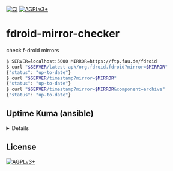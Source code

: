 <!-- SPDX-FileCopyrightText: 2023 FC Stegerman <flx@obfusk.net> -->
<!-- SPDX-License-Identifier: AGPL-3.0-or-later -->

[![CI](https://github.com/obfusk/fdroid-mirror-checker/workflows/CI/badge.svg)](https://github.com/obfusk/fdroid-mirror-checker/actions?query=workflow%3ACI)
[![AGPLv3+](https://img.shields.io/badge/license-AGPLv3+-blue.svg)](https://www.gnu.org/licenses/agpl-3.0.html)

# fdroid-mirror-checker

check f-droid mirrors

```sh
$ SERVER=localhost:5000 MIRROR=https://ftp.fau.de/fdroid
$ curl "$SERVER/latest-apk/org.fdroid.fdroid?mirror=$MIRROR"
{"status": "up-to-date"}
$ curl "$SERVER/timestamp?mirror=$MIRROR"
{"status": "up-to-date"}
$ curl "$SERVER/timestamp?mirror=$MIRROR&component=archive"
{"status": "up-to-date"}
```

## Uptime Kuma (ansible)

<details>

```yaml
- name: "apt: ensure required packages are installed"
  ansible.builtin.apt:
    install_recommends: no
    name: "{{ item }}"
  with_items:
    - gunicorn
    - python3-flask
    - python3-requests

- name: "git: clone fdroid-mirror-checker"
  ansible.builtin.git:
    repo: https://github.com/obfusk/fdroid-mirror-checker.git
    dest: /opt/fdroid-mirror-checker
    version: <sha1>

- name: "symlink fdroid-mirror-checker.service"
  ansible.builtin.file:
    src: /opt/fdroid-mirror-checker/fdroid-mirror-checker.service
    dest: /etc/systemd/system/fdroid-mirror-checker.service
    owner: root
    group: root
    state: link

- name: "systemd: enable & start fdroid-mirror-checker"
  ansible.builtin.systemd:
    name: fdroid-mirror-checker
    state: started
    enabled: true
```

```yaml
- name: "monitor: ..."
  lucasheld.uptime_kuma.monitor:
    url: "http://host.docker.internal:8888/timestamp?mirror={{ item.base_url }}"
    type: "http"
    ...

- name: "monitor: ..."
  lucasheld.uptime_kuma.monitor:
    url: "http://host.docker.internal:8888/timestamp?mirror={{ item.base_url }}&component=archive"
    type: "http"
    ...

- name: "monitor: ..."
  lucasheld.uptime_kuma.monitor:
    url: "http://host.docker.internal:8888/latest-apk/{{ item.appid }}?mirror={{ item.base_url }}"
    type: "http"
    ...
```

</details>

## License

[![AGPLv3+](https://www.gnu.org/graphics/agplv3-155x51.png)](https://www.gnu.org/licenses/agpl-3.0.html)

<!-- vim: set tw=70 sw=2 sts=2 et fdm=marker : -->
